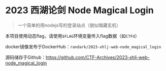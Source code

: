# 2023 西湖论剑 Node Magical Login

> 一个简单的用nodejs写的登录站点（貌似暗藏玄机）

本项目使用动态flag，请使用`$FLAG`环境变量传入flag数据（如`CTFd`）

docker镜像发布于DockerHub：`randark/2023-xhlj-web-node_magical_login`

源码储存于Github：https://github.com/CTF-Archives/2023-xhlj-web-node_magical_login